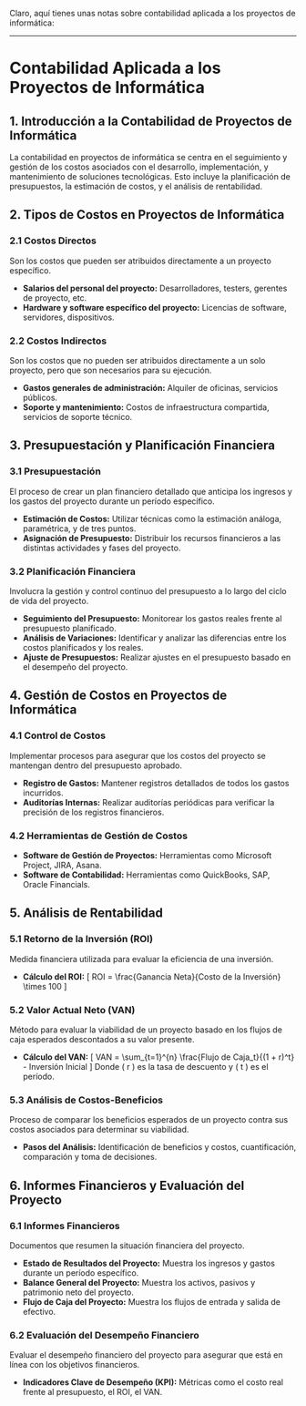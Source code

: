 Claro, aquí tienes unas notas sobre contabilidad aplicada a los proyectos de informática:

---

# Contabilidad Aplicada a los Proyectos de Informática

## 1. Introducción a la Contabilidad de Proyectos de Informática
La contabilidad en proyectos de informática se centra en el seguimiento y gestión de los costos asociados con el desarrollo, implementación, y mantenimiento de soluciones tecnológicas. Esto incluye la planificación de presupuestos, la estimación de costos, y el análisis de rentabilidad.

## 2. Tipos de Costos en Proyectos de Informática

### 2.1 Costos Directos
Son los costos que pueden ser atribuidos directamente a un proyecto específico.
- **Salarios del personal del proyecto:** Desarrolladores, testers, gerentes de proyecto, etc.
- **Hardware y software específico del proyecto:** Licencias de software, servidores, dispositivos.

### 2.2 Costos Indirectos
Son los costos que no pueden ser atribuidos directamente a un solo proyecto, pero que son necesarios para su ejecución.
- **Gastos generales de administración:** Alquiler de oficinas, servicios públicos.
- **Soporte y mantenimiento:** Costos de infraestructura compartida, servicios de soporte técnico.

## 3. Presupuestación y Planificación Financiera

### 3.1 Presupuestación
El proceso de crear un plan financiero detallado que anticipa los ingresos y los gastos del proyecto durante un período específico.
- **Estimación de Costos:** Utilizar técnicas como la estimación análoga, paramétrica, y de tres puntos.
- **Asignación de Presupuesto:** Distribuir los recursos financieros a las distintas actividades y fases del proyecto.

### 3.2 Planificación Financiera
Involucra la gestión y control continuo del presupuesto a lo largo del ciclo de vida del proyecto.
- **Seguimiento del Presupuesto:** Monitorear los gastos reales frente al presupuesto planificado.
- **Análisis de Variaciones:** Identificar y analizar las diferencias entre los costos planificados y los reales.
- **Ajuste de Presupuestos:** Realizar ajustes en el presupuesto basado en el desempeño del proyecto.

## 4. Gestión de Costos en Proyectos de Informática

### 4.1 Control de Costos
Implementar procesos para asegurar que los costos del proyecto se mantengan dentro del presupuesto aprobado.
- **Registro de Gastos:** Mantener registros detallados de todos los gastos incurridos.
- **Auditorías Internas:** Realizar auditorías periódicas para verificar la precisión de los registros financieros.

### 4.2 Herramientas de Gestión de Costos
- **Software de Gestión de Proyectos:** Herramientas como Microsoft Project, JIRA, Asana.
- **Software de Contabilidad:** Herramientas como QuickBooks, SAP, Oracle Financials.

## 5. Análisis de Rentabilidad

### 5.1 Retorno de la Inversión (ROI)
Medida financiera utilizada para evaluar la eficiencia de una inversión.
- **Cálculo del ROI:** 
  \[
  ROI = \frac{Ganancia Neta}{Costo de la Inversión} \times 100
  \]

### 5.2 Valor Actual Neto (VAN)
Método para evaluar la viabilidad de un proyecto basado en los flujos de caja esperados descontados a su valor presente.
- **Cálculo del VAN:** 
  \[
  VAN = \sum_{t=1}^{n} \frac{Flujo de Caja_t}{(1 + r)^t} - Inversión Inicial
  \]
  Donde \( r \) es la tasa de descuento y \( t \) es el período.

### 5.3 Análisis de Costos-Beneficios
Proceso de comparar los beneficios esperados de un proyecto contra sus costos asociados para determinar su viabilidad.
- **Pasos del Análisis:** Identificación de beneficios y costos, cuantificación, comparación y toma de decisiones.

## 6. Informes Financieros y Evaluación del Proyecto

### 6.1 Informes Financieros
Documentos que resumen la situación financiera del proyecto.
- **Estado de Resultados del Proyecto:** Muestra los ingresos y gastos durante un período específico.
- **Balance General del Proyecto:** Muestra los activos, pasivos y patrimonio neto del proyecto.
- **Flujo de Caja del Proyecto:** Muestra los flujos de entrada y salida de efectivo.

### 6.2 Evaluación del Desempeño Financiero
Evaluar el desempeño financiero del proyecto para asegurar que está en línea con los objetivos financieros.
- **Indicadores Clave de Desempeño (KPI):** Métricas como el costo real frente al presupuesto, el ROI, el VAN.
